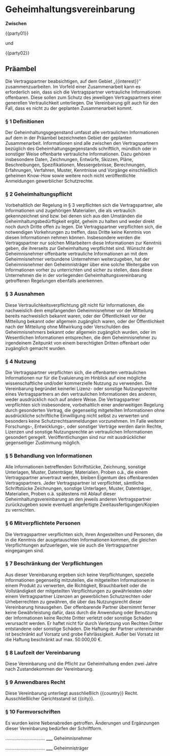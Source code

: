 # Geheimhaltungsvereinbarung

**Zwischen**

{{party01}}

und

{{party02}}

## Präambel

Die Vertragspartner beabsichtigen, auf dem Gebiet „{{interest}}’’ zusammenzuarbeiten. Im Vorfeld einer Zusammenarbeit kann es erforderlich sein, dass sich die Vertragspartner vertrauliche Informationen offenbaren. Diese sollen zum Schutz des jeweiligen Vertragspartners einer generellen Vertraulichkeit unterliegen. Die Vereinbarung gilt auch für den Fall, dass es nicht zu der geplanten Zusammenarbeit kommt.

### § 1 Definitionen

Der Geheimhaltungsgegenstand umfasst alle vertraulichen Informationen auf dem in der Präambel bezeichneten Gebiet der geplanten Zusammenarbeit. Informationen sind alle zwischen den Vertragspartnern bezüglich des Geheimhaltungsgegenstands schriftlich, mündlich oder in sonstiger Weise offenbarte vertrauliche Informationen. Dazu gehören insbesondere Daten, Zeichnungen, Entwürfe, Skizzen, Pläne, Beschreibungen, Spezifikationen, Messergebnisse, Berechnungen, Erfahrungen, Verfahren, Muster, Kenntnisse und Vorgänge einschließlich geheimen Know-How sowie weitere noch nicht veröffentlichte Anmeldungen gewerblicher Schutzrechte.

### § 2 Geheimhaltungspflicht

Vorbehaltlich der Regelung in § 3 verpflichten sich die Vertragspartner, alle Informationen und zugehörigen Materialien, die als vertraulich gekennzeichnet sind bzw. bei denen sich aus den Umständen die Geheimhaltungsbedürftigkeit ergibt, geheim zu halten und weder direkt noch durch Dritte offen zu legen. Die Vertragspartner verpflichten sich, die notwendigen Vorkehrungen zu treffen, dass Dritte keine Kenntnis von diesen Informationen nehmen können. Insbesondere werden die Vertragspartner nur solchen Mitarbeitern diese Informationen zur Kenntnis geben, die ihrerseits zur Geheimhaltung verpflichtet sind. Wünscht der Geheimnisnehmer offenbarte vertrauliche Informationen an mit dem Geheimnisnehmer verbundene Unternehmen weiterzugeben, hat der Geheimnisnehmer den Geheimnisträger über eine solche Weitergabe von Informationen vorher zu unterrichten und sicher zu stellen, dass diese Unternehmen die in der vorliegenden Geheimhaltungsvereinbarung getroffenen Regelungen ebenfalls anerkennen.

### § 3 Ausnahmen

Diese Vertraulichkeitsverpflichtung gilt nicht für Informationen, die nachweislich
dem empfangenden Geheimnisnehmer vor der Mitteilung bereits nachweislich bekannt waren, oder
der Öffentlichkeit vor der Mitteilung bekannt oder allgemein zugänglich waren, oder
der Öffentlichkeit nach der Mitteilung ohne Mitwirkung oder Verschulden des Geheimnisnehmers bekannt oder allgemein zugänglich wurden, oder
im Wesentlichen Informationen entsprechen, die dem Geheimnisnehmer zu irgendeinem Zeitpunkt von einem berechtigten Dritten offenbart oder zugänglich gemacht wurden.

### § 4 Nutzung

Die Vertragspartner verpflichten sich, die offenbarten vertraulichen Informationen nur für die Evaluierung im Hinblick auf eine mögliche wissenschaftliche und/oder kommerzielle Nutzung zu verwenden. Die Vereinbarung begründet keinerlei Lizenz- oder sonstige Nutzungsrechte eines Vertragspartners an den vertraulichen Informationen des anderen, weder ausdrücklich noch auf andere Weise. Die Vertragspartner verpflichten sich insbesondere, vorbehaltlich einer anderweitigen Regelung durch gesonderten Vertrag, die gegenseitig mitgeteilten Informationen ohne ausdrückliche schriftliche Einwilligung nicht selbst zu verwerten und besonders keine Schutzrechtsanmeldungen vorzunehmen. Im Falle weiterer Forschungs-, Entwicklungs-, oder sonstiger Verträge werden darin Rechte, Lizenzen und sonstige Nutzungsrechte an vertraulichen Informationen gesondert geregelt. Veröffentlichungen sind nur mit ausdrücklicher gegenseitiger Zustimmung möglich.

### § 5 Behandlung von Informationen

Alle Informationen betreffenden Schriftstücke, Zeichnung, sonstige Unterlagen, Muster, Datenträger, Materialien, Proben o.ä., die einem Vertragspartner anvertraut werden, bleiben Eigentum des offenbarenden Vertragspartners. Jeder Vertragspartner ist verpflichtet, sämtliche Schriftstücke Zeichnungen, sonstige Unterlagen, Muster, Datenträger, Materialien, Proben o.ä. spätestens mit Ablauf dieser Geheimhaltungsvereinbarung an den jeweils anderen Vertragspartner zurückzugeben sowie eventuell angefertigte Zweitausfertigungen/Kopien zu vernichten.

### § 6 Mitverpflichtete Personen

Die Vertragspartner verpflichten sich, ihren Angestellten und Personen, die in die Kenntnis der ausgetauschten Informationen kommen, die gleichen Verpflichtungen aufzuerlegen, wie sie auch die Vertragspartner eingegangen sind.

### § 7 Beschränkung der Verpflichtungen

Aus dieser Vereinbarung ergeben sich keine Verpflichtungen, spezielle Informationen gegenseitig mitzuteilen, die mitgeteilten Informationen in einem Produkt zu verwerten, die Richtigkeit, Brauchbarkeit oder die Vollständigkeit der mitgeteilten Verpflichtungen zu gewährleisten oder einem Vertragspartner Lizenzen an gewerblichen Schutzrechten oder Urheberrechten zu gewähren, die über das Nutzungsrecht dieser Vereinbarung hinausgehen. Der offenbarende Partner übernimmt ferner keine Gewährleistung dafür, dass durch die Anwendung oder Benutzung der Informationen keine Rechte Dritter verletzt oder sonstige Schäden verursacht werden. Er haftet nicht für durch Verletzung von Rechten Dritter entstandene oder sonstige Schäden. Die Haftung der Partner untereinander ist beschränkt auf Vorsatz und grobe Fahrlässigkeit. Außer bei Vorsatz ist die Haftung beschränkt auf max. 50.000,00 €.

### § 8 Laufzeit der Vereinbarung

Diese Vereinbarung und die Pflicht zur Geheimhaltung enden zwei Jahre nach Zustandekommen der Vereinbarung.

### § 9 Anwendbares Recht

Diese Vereinbarung unterliegt ausschließlich {{country}} Recht. Ausschließlicher Gerichtsstand ist {{city}}.

### § 10 Formvorschriften

Es wurden keine Nebenabreden getroffen. Änderungen und Ergänzungen dieser Vereinbarung bedürfen der Schriftform.

.…........................... **********\_\_\_**********
Geheimnisnehmer

…............................ **********\_\_\_**********
Geheimnisträger

